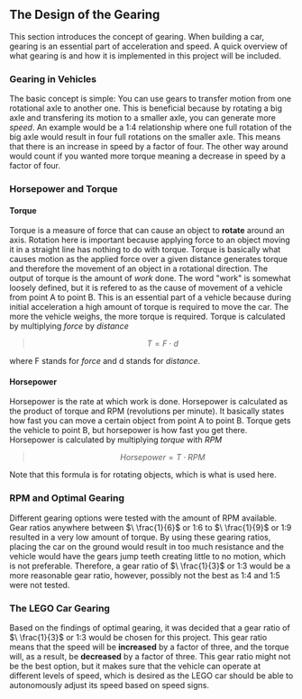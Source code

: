 ## The Design of the Gearing
This section introduces the concept of gearing. When building a car, gearing is an essential part of acceleration and speed. A quick overview of what gearing is and how it is implemented in this project will be included. 

### Gearing in Vehicles
The basic concept is simple: You can use gears to transfer motion from one rotational axle to another one. This is beneficial because by rotating a big axle and transfering its motion to a smaller axle, you can generate more *speed*. An example would be a 1:4 relationship where one full rotation of the big axle would result in four full rotations on the smaller axle. This means that there is an increase in speed by a factor of four. The other way around would count if you wanted more torque meaning a decrease in speed by a factor of four. 

### Horsepower and Torque
#### Torque
Torque is a measure of force that can cause an object to **rotate** around an axis. Rotation here is important because applying force to an object moving it in a straight line has nothing to do with torque. Torque is basically what causes motion as the applied force over a given distance generates torque and therefore the movement of an object in a rotational direction. The output of torque is the amount of *work* done. The word "work" is somewhat loosely defined, but it is refered to as the cause of movement of a vehicle from point A to point B. This is an essential part of a vehicle because during initial acceleration a high amount of torque is required to move the car. The more the vehicle weighs, the more torque is required. Torque is calculated by multiplying *force* by *distance*

> $$T = F \cdot d$$

where F stands for *force* and d stands for *distance*. 

#### Horsepower
Horsepower is the rate at which work is done. Horsepower is calculated as the product of torque and RPM (revolutions per minute). It basically states how fast you can move a certain object from point A to point B. Torque gets the vehicle to point B, but horsepower is how fast you get there. Horsepower is calculated by multiplying *torque* with *RPM*

> $$Horsepower = T \cdot RPM$$

Note that this formula is for rotating objects, which is what is used here. 
### RPM and Optimal Gearing
Different gearing options were tested with the amount of RPM available. Gear ratios anywhere between $\ \frac{1}{6}$ or 1:6 to $\ \frac{1}{9}$ or 1:9 resulted in a very low amount of torque. By using these gearing ratios, placing the car on the ground would result in too much resistance and the vehicle would have the gears jump teeth creating little to no motion, which is not preferable. Therefore, a gear ratio of $\ \frac{1}{3}$ or 1:3 would be a more reasonable gear ratio, however, possibly not the best as 1:4 and 1:5 were not tested. 

### The LEGO Car Gearing
Based on the findings of optimal gearing, it was decided that a gear ratio of $\ \frac{1}{3}$ or 1:3 would be chosen for this project. This gear ratio means that the speed will be **increased** by a factor of three, and the torque will, as a result, be **decreased** by a factor of three. This gear ratio might not be the best option, but it makes sure that the vehicle can operate at different levels of speed, which is desired as the LEGO car should be able to autonomously adjust its speed based on speed signs. 
